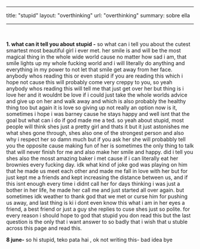  ---
title: "stupid"
layout: "overthinking"
url: "overthinking"
summary: sobre ella

---
  &#8203;

  **1. what can it tell you about stupid -**
  so what can i tell you about the cutest smartest most beautiful girl i ever met. her smile is and will be the most magical thing in the whole wide world cause no matter how sad i am, that smile lights up my whole fucking world and i will literally do anything and everything in my power to not let that smile get away from her face. anybody whos reading this or even stupid if you are reading this which i hope not cause this will probably come very creppy to you, so yeah anybody whos reading this will tell me that just get over her but thing is i love her and it wouldnt be love if i could just take the whole worlds advice and give up on her and walk away and which is also probably the healthy thing too but again it is love so giving up not really an option now is it, sometimes i hope i was barney cause he stays happy and well isnt that the goal but what can i do if god made me a ted. so yeah about stupid, most people will think shes just a pretty girl and thats it but it just astonishes me what shes gone through, shes also one of the strongest person and also why i respect her so damn much but if you ask her she will probabbly tell you the opposite cause making fun of her is sometimes the only thing to talk that will never finish for me and also make her smile and happy. did i tell you shes also the mosst amazing baker i met cause if i can literally eat her brownies every fucking day. idk what kind of joke god was playing on him that he made us meet each other and made me fall in love with her but for just kept me a friends and kept increasing the distance between us, and if this isnt enough every time i didnt call her for days thinking i was just a bother in her life, he made her call me and just started all over again. but sometimes idk weather to thank god that we met or curse him for pushing us away, and last thing is ki i dont even know this what i am in her eyes a friend, a best friend or just a guy she replies to cuse shes just so polite. for every reason i should hope to god that stupid you don read this but the last question is the only that i want answer to so badly that i wish that u stuble across this page and read this.


  **8 june-**
  so hi stupid, teko pata hai , ok not writing this- bad idea 
  bye